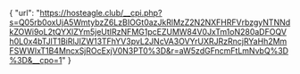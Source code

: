{
  "url": "https://hosteagle.club/__cpi.php?s=Q05rb0oxUjA5WmtybzZ6LzBIOGt0azJkRlMzZ2N2NXFHRFVrbzgyNTNNdkZOWi9oL2tQYXlZYm5jeUtIRzNFMG1pcEZUMW84V0JxTm1oN280aDFOQVh0L0x4bTJlT1BiRlJIZW13TFhYV3pvL2JNcVA3OVYrUXRJRzRncjRYaHh2MmFSWWIxT1B4MncxSjROcExjV0N3PT0%3D&r=aW5zdGFncmFtLmNvbQ%3D%3D&__cpo=1"
}
